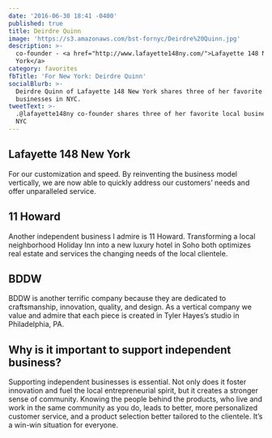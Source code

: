 ```yaml
---
date: '2016-06-30 18:41 -0400'
published: true
title: Deirdre Quinn
image: 'https://s3.amazonaws.com/bst-fornyc/Deirdre%20Quinn.jpg'
description: >-
  co-founder - <a href="http://www.lafayette148ny.com/">Lafayette 148 New
  York</a>
category: favorites
fbTitle: 'For New York: Deirdre Quinn'
socialBlurb: >-
  Deirdre Quinn of Lafayette 148 New York shares three of her favorite local
  businesses in NYC.
tweetText: >-
  .@lafayette148ny co-founder shares three of her favorite local businesses in
  NYC
---
```

## Lafayette 148 New York
For our customization and speed. By reinventing the business model vertically, we are now able to quickly address our customers’ needs and offer unparalleled service.

## 11 Howard
Another independent business I admire is 11 Howard. Transforming a local neighborhood Holiday Inn into a new luxury hotel in Soho both optimizes real estate and services the changing needs of the local clientele.

## BDDW
BDDW is another terrific company because they are dedicated to craftsmanship, innovation, quality, and design. As a vertical company we value and admire that each piece is created in Tyler Hayes’s studio in Philadelphia, PA.

## Why is it important to support independent business?
Supporting independent businesses is essential. Not only does it foster innovation and fuel the local entrepreneurial spirit, but it creates a stronger sense of community. Knowing the people behind the products, who live and work in the same community as you do, leads to better, more personalized customer service, and a product selection better tailored to the clientele. It’s a win-win situation for everyone.
